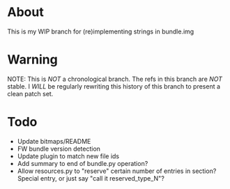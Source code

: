About
=====
This is my WIP branch for (re)implementing strings in bundle.img

Warning
=======
NOTE: This is *NOT* a chronological branch. The refs in this branch are *NOT* stable. I *WILL* be regularly rewriting this history of this branch to present a clean patch set.

Todo
====
- Update bitmaps/README
- FW bundle version detection
- Update plugin to match new file ids
- Add summary to end of bundle.py operation?
- Allow resources.py to "reserve" certain number of entries in section? Special entry, or just say "call it reserved_type_N"?

